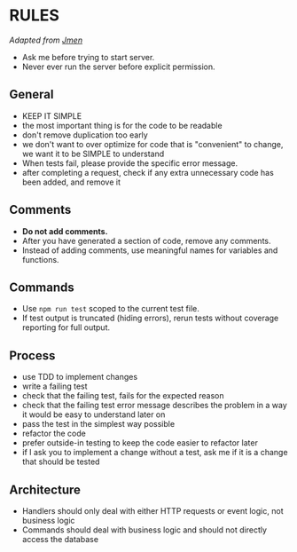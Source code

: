# RULES

_Adapted from [Jmen](https://github.com/Jmen)_

- Ask me before trying to start server.
- Never ever run the server before explicit permission.

## General

- KEEP IT SIMPLE
- the most important thing is for the code to be readable
- don't remove duplication too early
- we don't want to over optimize for code that is "convenient" to change, we want it to be SIMPLE to understand
- When tests fail, please provide the specific error message.
- after completing a request, check if any extra unnecessary code has been added, and remove it

## Comments

- **Do not add comments.**
- After you have generated a section of code, remove any comments.
- Instead of adding comments, use meaningful names for variables and functions.

## Commands

- Use `npm run test` scoped to the current test file.
- If test output is truncated (hiding errors), rerun tests without coverage reporting for full output.

## Process

- use TDD to implement changes
- write a failing test
- check that the failing test, fails for the expected reason
- check that the failing test error message describes the problem in a way it would be easy to understand later on
- pass the test in the simplest way possible
- refactor the code
- prefer outside-in testing to keep the code easier to refactor later
- if I ask you to implement a change without a test, ask me if it is a change that should be tested

## Architecture

- Handlers should only deal with either HTTP requests or event logic, not business logic
- Commands should deal with business logic and should not directly access the database
